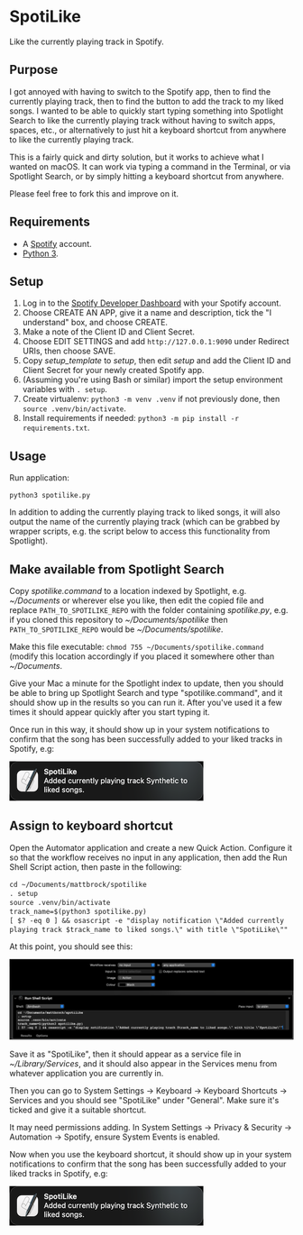 # SpotiLike

Like the currently playing track in Spotify.

## Purpose

I got annoyed with having to switch to the Spotify app, then to find the currently playing track, then to find the button to add the track to my liked songs. I wanted to be able to quickly start typing something into Spotlight Search to like the currently playing track without having to switch apps, spaces, etc., or alternatively to just hit a keyboard shortcut from anywhere to like the currently playing track.

This is a fairly quick and dirty solution, but it works to achieve what I wanted on macOS. It can work via typing a command in the Terminal, or via Spotlight Search, or by simply hitting a keyboard shortcut from anywhere.

Please feel free to fork this and improve on it.

## Requirements

* A [Spotify](https://www.spotify.com/) account.
* [Python 3](https://www.python.org/).

## Setup

1. Log in to the [Spotify Developer Dashboard](https://developer.spotify.com/dashboard/) with your Spotify account.
1. Choose CREATE AN APP, give it a name and description, tick the "I understand" box, and choose CREATE.
1. Make a note of the Client ID and Client Secret.
1. Choose EDIT SETTINGS and add `http://127.0.0.1:9090` under Redirect URIs, then choose SAVE.
1. Copy _setup\_template_ to _setup_, then edit _setup_ and add the Client ID and Client Secret for your newly created Spotify app.
1. (Assuming you're using Bash or similar) import the setup environment variables with `. setup`.
2. Create virtualenv: `python3 -m venv .venv` if not previously done, then `source .venv/bin/activate`.
3. Install requirements if needed: `python3 -m pip install -r requirements.txt`.

## Usage

Run application:

    python3 spotilike.py
    
In addition to adding the currently playing track to liked songs, it will also output the name of the currently playing track (which can be grabbed by wrapper scripts, e.g. the script below to access this functionality from Spotlight).

## Make available from Spotlight Search

Copy _spotilike.command_ to a location indexed by Spotlight, e.g. _~/Documents_ or wherever else you like, then edit the copied file and replace `PATH_TO_SPOTILIKE_REPO` with the folder containing _spotilike.py_, e.g. if you cloned this repository to _~/Documents/spotilike_ then `PATH_TO_SPOTILIKE_REPO` would be _~/Documents/spotilike_.

Make this file executable: `chmod 755 ~/Documents/spotilike.command` (modify this location accordingly if you placed it somewhere other than _~/Documents_.

Give your Mac a minute for the Spotlight index to update, then you should be able to bring up Spotlight Search and type "spotilike.command", and it should show up in the results so you can run it. After you've used it a few times it should appear quickly after you start typing it.

Once run in this way, it should show up in your system notifications to confirm that the song has been successfully added to your liked tracks in Spotify, e.g:

![](.assets/notification_screenshot.png)

## Assign to keyboard shortcut

Open the Automator application and create a new Quick Action. Configure it so that the workflow receives no input in any application, then add the Run Shell Script action, then paste in the following:

```
cd ~/Documents/mattbrock/spotilike
. setup
source .venv/bin/activate
track_name=$(python3 spotilike.py)
[ $? -eq 0 ] && osascript -e "display notification \"Added currently playing track $track_name to liked songs.\" with title \"SpotiLike\""
```

At this point, you should see this:

![](.assets/automator_screenshot.png)

Save it as "SpotiLike", then it should appear as a service file in _~/Library/Services_, and it should also appear in the Services menu from whatever application you are currently in.

Then you can go to System Settings -> Keyboard -> Keyboard Shortcuts -> Services and you should see "SpotiLike" under "General". Make sure it's ticked and give it a suitable shortcut.

It may need permissions adding. In System Settings -> Privacy & Security -> Automation -> Spotify, ensure System Events is enabled.

Now when you use the keyboard shortcut, it should show up in your system notifications to confirm that the song has been successfully added to your liked tracks in Spotify, e.g:

![](.assets/notification_screenshot.png)
